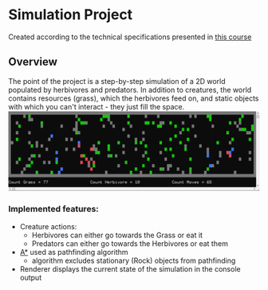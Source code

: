 # Simulation Project
Created according to the technical specifications presented in [this course](https://zhukovsd.github.io/java-backend-learning-course/Projects/Simulation/)
## Overview
The point of the project is a step-by-step simulation of a 2D world populated by herbivores and predators. In addition to creatures, the world contains resources (grass), which the herbivores feed on, and static objects with which you can't interact - they just fill the space.
![](https://github.com/Vladilexa1/SimulationCourse/blob/master/img/screenshot.png)
### Implemented features:
- Creature actions:
    - Herbivores can either go towards the Grass or eat it
    - Predators can either go towards the Herbivores or eat them
- [A*](https://ru.wikipedia.org/wiki/A*) used as pathfinding algorithm
    - algorithm excludes stationary (Rock) objects from pathfinding
- Renderer displays the current state of the simulation in the console output

